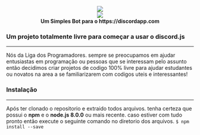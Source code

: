 <p align="center">
  <img src="https://i.imgur.com/pI0g7mg.png"><br>
  <img src="https://i.imgur.com/AxI9yNz.png"><br>
  <b>Um Simples Bot para o https://discordapp.com</b>
</p>

### Um projeto totalmente livre para começar a usar o discord.js
---
Nós da Liga dos Programadores. sempre se preocupamos em ajudar entusiastas em programação ou pessoas que se interessam pelo assunto então decidimos criar projetos de codigo 100% livre para ajudar estudantes ou novatos na area a se familiarizarem com codigos uteis e interessantes!

### Instalação
---
Após ter clonado o repositorio e extraido todos arquivos. tenha certeza que possui o **npm** e o **node.js 8.0.0** ou mais recente. caso estiver com tudo pronto então execute o seguinte comando no diretorio dos arquivos.
`$ npm install --save`
